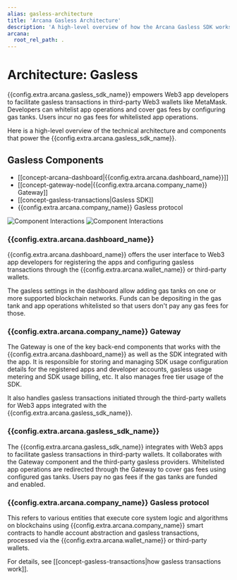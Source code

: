 ```yaml
---
alias: gasless-architecture
title: 'Arcana Gasless Architecture'
description: 'A high-level overview of how the Arcana Gasless SDK works, key components and their interactions.'
arcana:
  root_rel_path: .
---
```


# Architecture: Gasless

{{config.extra.arcana.gasless_sdk_name}} empowers Web3 app developers to facilitate gasless transactions in third-party Web3 wallets like MetaMask. Developers can whitelist app operations and cover gas fees by configuring gas tanks. Users incur no gas fees for whitelisted app operations.

Here is a high-level overview of the technical architecture and components that power the {{config.extra.arcana.gasless_sdk_name}}.

## Gasless Components

* [[concept-arcana-dashboard|{{config.extra.arcana.dashboard_name}}]]
* [[concept-gateway-node|{{config.extra.arcana.company_name}} Gateway]]
* [[concept-gasless-transactions|Gasless SDK]]
* {{config.extra.arcana.company_name}} Gasless protocol

![Component Interactions](/img/an-gasless-components-light.png#only-light)
![Component Interactions](/img/an-gasless-components-dark.png#only-dark)

### {{config.extra.arcana.dashboard_name}}

{{config.extra.arcana.dashboard_name}} offers the user interface to Web3 app developers for registering the apps and configuring gasless transactions through the {{config.extra.arcana.wallet_name}} or third-party wallets. 

The gasless settings in the dashboard allow adding gas tanks on one or more supported blockchain networks. Funds can be depositing in the gas tank and app operations whitelisted so that users don't pay any gas fees for those.

### {{config.extra.arcana.company_name}} Gateway

The Gateway is one of the key back-end components that works with the {{config.extra.arcana.dashboard_name}} as well as the SDK integrated with the app. It is responsible for storing and managing SDK usage configuration details for the registered apps and developer accounts, gasless usage metering and SDK usage billing, etc. It also manages free tier usage of the SDK.

It also handles gasless transactions initiated through the third-party wallets for Web3 apps integrated with the {{config.extra.arcana.gasless_sdk_name}}.

### {{config.extra.arcana.gasless_sdk_name}}

The {{config.extra.arcana.gasless_sdk_name}} integrates with Web3 apps to facilitate gasless transactions in third-party wallets. It collaborates with the Gateway component and the third-party gasless providers. Whitelisted app operations are redirected through the Gateway to cover gas fees using configured gas tanks. Users pay no gas fees if the gas tanks are funded and enabled.

### {{config.extra.arcana.company_name}} Gasless protocol

This refers to various entities that execute core system logic and algorithms on blockchains using {{config.extra.arcana.company_name}} smart contracts to handle account abstraction and gasless transactions, processed via the {{config.extra.arcana.wallet_name}} or third-party wallets.

For details, see [[concept-gasless-transactions|how gasless transactions work]].

